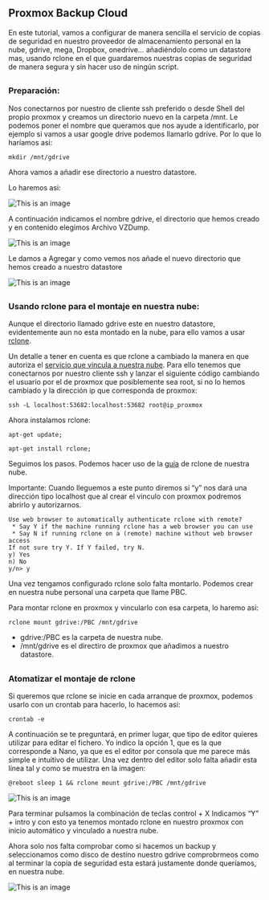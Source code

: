 ## Proxmox Backup Cloud

En este tutorial, vamos a configurar de manera sencilla el servicio de copias de seguridad en nuestro proveedor de almacenamiento personal en la nube, gdrive, mega, Dropbox, onedrive… añadiéndolo como un datastore mas, usando rclone en el que guardaremos nuestras copias de seguridad de manera segura y sin hacer uso de ningún script.
##
### Preparación:

Nos conectarnos por nuestro de cliente ssh preferido o desde Shell del propio proxmox y creamos un directorio nuevo en la carpeta /mnt. Le podemos poner el nombre que queramos que nos ayude a identificarlo, por ejemplo si vamos a usar google drive podemos llamarlo gdrive. Por lo que lo haríamos asi:

```
mkdir /mnt/gdrive
```

Ahora vamos a añadir ese directorio a nuestro datastore.

Lo haremos asi:

![This is an image](https://github.com/proxmology/manuales/blob/main/Proxmox%20Backup%20Cloud/imagen1.png)



A continuación indicamos el nombre gdrive, el directorio que hemos creado y en contenido elegimos Archivo VZDump.

![This is an image](https://github.com/proxmology/manuales/blob/main/Proxmox%20Backup%20Cloud/imagen2.png)


Le damos a Agregar y como vemos nos añade el nuevo directorio que hemos creado a nuestro datastore

![This is an image](https://github.com/proxmology/manuales/blob/main/Proxmox%20Backup%20Cloud/imagen3.png)

##
### Usando rclone para el montaje en nuestra nube:

Aunque el directorio llamado gdrive este en nuestro datastore, evidentemente aun no esta montado en la nube, para ello vamos a usar [rclone](https://rclone.org).

Un detalle a tener en cuenta es que rclone a cambiado la manera en que autoriza el [servicio que vincula a nuestra nube](https://rclone.org/remote_setup/). Para ello tenemos que conectarnos por nuestro cliente ssh y lanzar el siguiente código cambiando el usuario por el de proxmox que posiblemente sea root, si no lo hemos cambiado y la dirección ip que corresponda de proxmox:

```
ssh -L localhost:53682:localhost:53682 root@ip_proxmox
```
Ahora instalamos rclone:

```
apt-get update;
```

```
apt-get install rclone;
```

Seguimos los pasos. Podemos hacer uso de la [guía](https://rclone.org/docs/) de rclone de nuestra nube.

Importante: Cuando lleguemos a este punto diremos si “y” nos dará una dirección tipo localhost que al crear el vinculo con proxmox podremos abrirlo y autorizarnos.
```
Use web browser to automatically authenticate rclone with remote?
 * Say Y if the machine running rclone has a web browser you can use
 * Say N if running rclone on a (remote) machine without web browser access
If not sure try Y. If Y failed, try N.
y) Yes
n) No
y/n> y
```
Una vez tengamos configurado rclone solo falta montarlo. Podemos crear en nuestra nube personal una carpeta que llame PBC.

Para montar rclone en proxmox y vincularlo con esa carpeta, lo haremo asi:

```
rclone mount gdrive:/PBC /mnt/gdrive
```
- gdrive:/PBC es la carpeta de nuestra nube.
- /mnt/gdrive es el directiro de proxmox que añadimos a nuestro datastore.

##
### Atomatizar el montaje de rclone

Si queremos que rclone se inicie en cada arranque de proxmox, podemos usarlo con un crontab para hacerlo, lo hacemos asi:

```
crontab -e
```
A continuación se te preguntará, en primer lugar, que tipo de editor quieres utilizar para editar el fichero. Yo indico la opción 1, que es la que corresponde a Nano, ya que es el editor por consola que me parece más simple e intuitivo de utilizar. 
Una vez dentro del editor solo falta añadir esta línea tal y como se muestra en la imagen:

```
@reboot sleep 1 && rclone mount gdrive:/PBC /mnt/gdrive
```
![This is an image](https://github.com/proxmology/manuales/blob/main/Proxmox%20Backup%20Cloud/imagen4.png)

Para terminar pulsamos la combinación de teclas control + X
Indicamos “Y” + intro y con esto ya tenemos montado rclone en nuestro proxmox con inicio automático y vinculado a nuestra nube.

Ahora solo nos falta comprobar como si hacemos un backup y seleccionamos como disco de destino nuestro gdrive comprobrmeos como al terminar la copia de seguridad esta estará justamente donde queríamos, en nuestra nube.

![This is an image](https://github.com/proxmology/manuales/blob/main/Proxmox%20Backup%20Cloud/imagen5.png)
